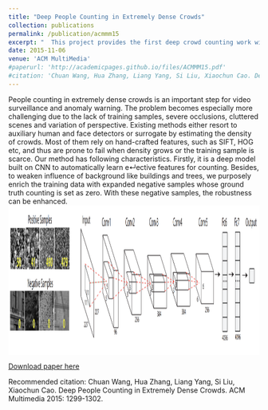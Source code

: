 ```yaml
---
title: "Deep People Counting in Extremely Dense Crowds"
collection: publications
permalink: /publication/acmmm15
excerpt: "  This project provides the first deep crowd counting work with negative sampling, and presents a new dataset with large counting range. <br/> <img src='/images/counting1.png' width='800' height = '250' align=center>"
date: 2015-11-06
venue: 'ACM MultiMedia'
#paperurl: 'http://academicpages.github.io/files/ACMMM15.pdf'
#citation: 'Chuan Wang, Hua Zhang, Liang Yang, Si Liu, Xiaochun Cao. Deep People Counting in Extremely Dense Crowds. ACM Multimedia 2015: 1299-1302'
---
```

People counting in extremely dense crowds is an important step for video surveillance and anomaly warning. The problem becomes especially more challenging due to the lack of training samples, severe occlusions, cluttered scenes and variation of perspective. Existing methods either resort to auxiliary human and face detectors or surrogate by estimating the density of crowds. Most of them rely on hand-crafted features, such as SIFT, HOG etc, and thus are prone to fail when density grows or the training sample is scarce. Our method has following characteristics. Firstly, it is a deep model built on CNN to automatically learn e↵ective features for counting. Besides, to weaken influence of background like buildings and trees, we purposely enrich the training data with expanded negative samples whose ground truth counting is set as zero. With these negative samples, the robustness can be enhanced.
<br/> <img src='/images/acmmm15framework.png' width="800" height = "300" align=center>


[Download paper here](http://academicpages.github.io/files/ACMMM15.pdf)

Recommended citation: Chuan Wang, Hua Zhang, Liang Yang, Si Liu, Xiaochun Cao. Deep People Counting in Extremely Dense Crowds. ACM Multimedia 2015: 1299-1302.
